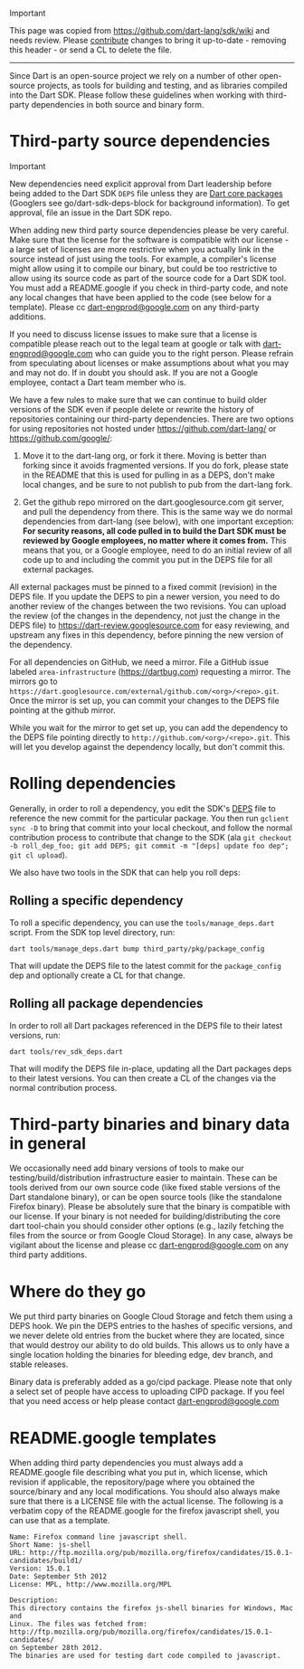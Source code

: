 > [!IMPORTANT]
> This page was copied from https://github.com/dart-lang/sdk/wiki and needs review.
> Please [contribute](../CONTRIBUTING.md) changes to bring it up-to-date -
> removing this header - or send a CL to delete the file.

---

Since Dart is an open-source project we rely on a number of other open-source projects, as tools
for building and testing, and as libraries compiled into the Dart SDK. Please follow these guidelines when working with third-party dependencies in both source and binary form.

# Third-party source dependencies

> [!IMPORTANT]
> New dependencies need explicit approval from Dart leadership before being added to the Dart SDK `DEPS` file unless they are [Dart core packages](https://pub.dev/publishers/dart.dev/packages) (Googlers see go/dart-sdk-deps-block for background information). To get approval, file an issue in the Dart SDK repo. 

When adding new third party source dependencies please be very careful. Make sure that the license for the software is compatible with our license - a large set of licenses are more restrictive when you actually link in the source instead of just using the tools.
For example, a compiler's license might allow using it to compile our binary, but could be too restrictive to allow using its source code as part of the source code for a Dart SDK tool.
You must add a README.google if you check in third-party code, and note any local changes that have been applied to the code (see below for a template). Please cc dart-engprod@google.com on any third-party additions. 

If you need to discuss license issues to make sure that a license is compatible please reach out to the legal team at google or talk with dart-engprod@google.com who can guide you to the right
person. Please refrain from speculating about licenses or make assumptions about what you may and may not do. If in doubt you should ask. If you are not a Google employee, contact a Dart team member who is.

We have a few rules to make sure that we can continue to build older versions of the SDK even if people delete or rewrite the history of repositories containing our third-party dependencies. There are two options for using repositories not hosted under https://github.com/dart-lang/ or https://github.com/google/:

1. Move it to the dart-lang org, or fork it there. Moving is better than forking since it avoids fragmented versions. If you do fork, please state in the README that this is used for pulling in as a DEPS, don't make local changes, and be sure to not publish to pub from the dart-lang fork.

2. Get the github repo mirrored on the dart.googlesource.com git server, and pull the dependency from there. This is the same way we do normal dependencies from dart-lang (see below), with one important exception:
**For security reasons, all code pulled in to build the Dart SDK must be reviewed by Google employees, no matter where it comes from.** This means that you, or a Google employee, need to do an initial review of all code up to and including the commit you put in the DEPS file for all external packages.

All external packages must be pinned to a fixed commit (revision) in the DEPS file. If you update the DEPS to pin a newer version, you need to do another review of the changes between the two revisions. You can upload the review (of the changes in the dependency, not just the change in the DEPS file) to https://dart-review.googlesource.com for easy reviewing, and upstream any fixes in this dependency, before pinning the new version of the dependency.

For all dependencies on GitHub, we need a mirror. File a GitHub issue labeled `area-infrastructure` (https://dartbug.com) requesting a mirror. The mirrors go to `https://dart.googlesource.com/external/github.com/<org>/<repo>.git`. Once the mirror is set up, you can commit your changes to the DEPS file pointing at the github mirror.

While you wait for the mirror to get set up, you can add the dependency to the DEPS file pointing directly to `http://github.com/<org>/<repo>.git`. This will let you develop against the dependency locally, but don't commit this.

# Rolling dependencies

Generally, in order to roll a dependency, you edit the SDK's [DEPS](https://github.com/dart-lang/sdk/blob/main/DEPS) file to reference the new commit for the particular package. You then run `gclient sync -D` to bring that commit into your local checkout, and follow the normal contribution process to contribute that change to the SDK (ala `git checkout -b roll_dep_foo; git add DEPS; git commit -m "[deps] update foo dep"; git cl upload`).

We also have two tools in the SDK that can help you roll deps:

## Rolling a specific dependency

To roll a specific dependency, you can use the `tools/manage_deps.dart` script. From the SDK top level directory, run:

```
dart tools/manage_deps.dart bump third_party/pkg/package_config
```

That will update the DEPS file to the latest commit for the `package_config` dep and optionally create a CL for that change.

## Rolling all package dependencies

In order to roll all Dart packages referenced in the DEPS file to their latest versions, run:

```
dart tools/rev_sdk_deps.dart
```

That will modify the DEPS file in-place, updating all the Dart packages deps to their latest versions. You can then create a CL of the changes via the normal contribution process.

# Third-party binaries and binary data in general

We occasionally need add binary versions of tools to make our testing/build/distribution infrastructure easier to maintain. These can be tools derived from our own source code (like fixed stable versions of the Dart standalone binary), or can be open source tools (like the standalone Firefox binary). Please be absolutely sure that the binary is compatible with our license. If your binary is not needed for building/distributing the core dart tool-chain you should consider other options (e.g., lazily fetching the files from the source or from Google Cloud Storage). In any case, always be vigilant about the license and please cc dart-engprod@google.com on any third party additions.

# Where do they go

We put third party binaries on Google Cloud Storage and fetch them using a DEPS hook. We pin the DEPS entries to the hashes of specific versions, and we never delete old entries from the bucket where they are located, since that would destroy our ability to do old builds. This allows us to only have a single location holding the binaries for bleeding edge, dev branch, and stable releases.

Binary data is preferably added as a go/cipd package. Please note that only a select set of people have access to uploading CIPD package. If you feel that you need access or help please contact dart-engprod@google.com

# README.google templates

When adding third party dependencies you must always add a README.google file describing what you put in, which license, which revision if applicable, the repository/page where you obtained the source/binary and any local modifications. You should also always make sure that there is a LICENSE file with the actual license. The following is a verbatim copy of the README.google for the firefox javascript shell, you can use that as a template.

```
Name: Firefox command line javascript shell.
Short Name: js-shell
URL: http://ftp.mozilla.org/pub/mozilla.org/firefox/candidates/15.0.1-candidates/build1/
Version: 15.0.1
Date: September 5th 2012
License: MPL, http://www.mozilla.org/MPL

Description:
This directory contains the firefox js-shell binaries for Windows, Mac and
Linux. The files was fetched from:
http://ftp.mozilla.org/pub/mozilla.org/firefox/candidates/15.0.1-candidates/
on September 28th 2012.
The binaries are used for testing dart code compiled to javascript.
```
